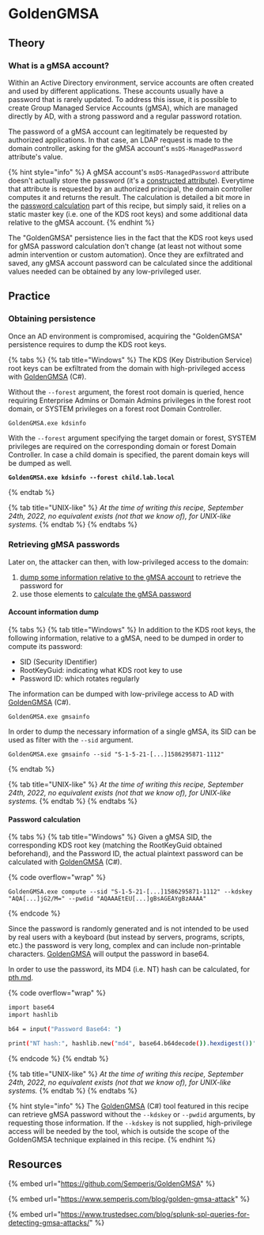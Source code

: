 # GoldenGMSA

## Theory

### What is a gMSA account?

Within an Active Directory environment, service accounts are often created and used by different applications. These accounts usually have a password that is rarely updated. To address this issue, it is possible to create Group Managed Service Accounts (gMSA), which are managed directly by AD, with a strong password and a regular password rotation.

The password of a gMSA account can legitimately be requested by authorized applications. In that case, an LDAP request is made to the domain controller, asking for the gMSA account's `msDS-ManagedPassword` attribute's value.

{% hint style="info" %}
A gMSA account's `msDS-ManagedPassword` attribute doesn't actually store the password (it's a [constructed attribute](https://learn.microsoft.com/en-us/openspecs/windows\_protocols/ms-adts/a3aff238-5f0e-4eec-8598-0a59c30ecd56)). Everytime that attribute is requested by an authorized principal, the domain controller computes it and returns the result. The calculation is detailed a bit more in the [password calculation](goldengmsa.md#part-3-password-calculation) part of this recipe, but simply said, it relies on a static master key (i.e. one of the KDS root keys) and some additional data relative to the gMSA account.
{% endhint %}

The "GoldenGMSA" persistence lies in the fact that the KDS root keys used for gMSA password calculation don't change (at least not without some admin intervention or custom automation). Once they are exfiltrated and saved, any gMSA account password can be calculated since the additional values needed can be obtained by any low-privileged user.

## Practice

### Obtaining persistence

Once an AD environment is compromised, acquiring the "GoldenGMSA" persistence requires to dump the KDS root keys.

{% tabs %}
{% tab title="Windows" %}
The KDS (Key Distribution Service) root keys can be exfiltrated from the domain with high-privileged access with [GoldenGMSA](https://github.com/Semperis/GoldenGMSA) (C#).

Without the `--forest` argument, the forest root domain is queried, hence requiring Enterprise Admins or Domain Admins privileges in the forest root domain, or SYSTEM privileges on a forest root Domain Controller.

```batch
GoldenGMSA.exe kdsinfo
```

With the `--forest` argument specifying the target domain or forest, SYSTEM privileges are required on the corresponding domain or forest Domain Controller. In case a child domain is specified, the parent domain keys will be dumped as well.

<pre class="language-batch"><code class="lang-batch"><strong>GoldenGMSA.exe kdsinfo --forest child.lab.local</strong></code></pre>
{% endtab %}

{% tab title="UNIX-like" %}
_At the time of writing this recipe, September 24th, 2022, no equivalent exists (not that we know of), for UNIX-like systems._
{% endtab %}
{% endtabs %}

### Retrieving gMSA passwords

Later on, the attacker can then, with low-privileged access to the domain:&#x20;

1. [dump some information relative to the gMSA account](goldengmsa.md#2.-account-information-dump) to retrieve the password for
2. use those elements to [calculate the gMSA password](goldengmsa.md#3.-password-calculation)

#### Account information dump

{% tabs %}
{% tab title="Windows" %}
In addition to the KDS root keys, the following information, relative to a gMSA, need to be dumped in order to compute its password:

* SID (Security IDentifier)
* RootKeyGuid: indicating what KDS root key to use
* Password ID: which rotates regularly

The information can be dumped with low-privilege access to AD with [GoldenGMSA](https://github.com/Semperis/GoldenGMSA) (C#).

```batch
GoldenGMSA.exe gmsainfo
```

In order to dump the necessary information of a single gMSA, its SID can be used as filter with the `--sid` argument.

```batch
GoldenGMSA.exe gmsainfo --sid "S-1-5-21-[...]1586295871-1112"
```
{% endtab %}

{% tab title="UNIX-like" %}
_At the time of writing this recipe, September 24th, 2022, no equivalent exists (not that we know of), for UNIX-like systems._
{% endtab %}
{% endtabs %}

#### Password calculation

{% tabs %}
{% tab title="Windows" %}
Given a gMSA SID, the corresponding KDS root key (matching the RootKeyGuid obtained beforehand), and the Password ID, the actual plaintext password can be calculated with [GoldenGMSA](https://github.com/Semperis/GoldenGMSA) (C#).

{% code overflow="wrap" %}
```batch
GoldenGMSA.exe compute --sid "S-1-5-21-[...]1586295871-1112" --kdskey "AQA[...]jG2/M=" --pwdid "AQAAAEtEU[...]gBsAGEAYgBzAAAA"
```
{% endcode %}

Since the password is randomly generated and is not intended to be used by real users with a keyboard (but instead by servers, programs, scripts, etc.) the password is very long, complex and can include non-printable characters. [GoldenGMSA](https://github.com/Semperis/GoldenGMSA) will output the password in base64.

In order to use the password, its MD4 (i.e. NT) hash can be calculated, for [pth.md](../movement/ntlm/pth.md "mention").

{% code overflow="wrap" %}
```bash
import base64
import hashlib

b64 = input("Password Base64: ")

print("NT hash:", hashlib.new("md4", base64.b64decode()).hexdigest())'
```
{% endcode %}
{% endtab %}

{% tab title="UNIX-like" %}
_At the time of writing this recipe, September 24th, 2022, no equivalent exists (not that we know of), for UNIX-like systems._
{% endtab %}
{% endtabs %}

{% hint style="info" %}
The [GoldenGMSA](https://github.com/Semperis/GoldenGMSA) (C#) tool featured in this recipe can retrieve gMSA password without the `--kdskey` or `--pwdid` arguments, by requesting those information. If the `--kdskey` is not supplied, high-privilege access will be needed by the tool, which is outside the scope of the GoldenGMSA technique explained in this recipe.
{% endhint %}

## Resources

{% embed url="https://github.com/Semperis/GoldenGMSA" %}

{% embed url="https://www.semperis.com/blog/golden-gmsa-attack" %}

{% embed url="https://www.trustedsec.com/blog/splunk-spl-queries-for-detecting-gmsa-attacks/" %}

